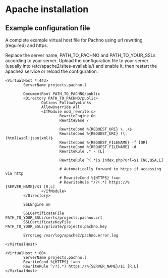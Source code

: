 # Apache installation

## Example configuration file
A complete example virtual host file for Pachno using url rewriting (required) and https.

Replace the server name, PATH_TO_PACHNO and PATH_TO_YOUR_SSLs according to your server. 
Upload the configuration file to your server (usually into /etc/apache2/sites-available/) and enable it, then restart the apache2 service or reload the configuration. 

```apacheconfig
<VirtualHost *:443>
        ServerName projects.pachno.l

        DocumentRoot PATH_TO_PACHNO/public
        <Directory PATH_TO_PACHNO/public>
                Options FollowSymLinks
                AllowOverride All
                <IfModule mod_rewrite.c>
                        RewriteEngine On
                        RewriteBase /

                        RewriteCond %{REQUEST_URI} \..+$
                        RewriteCond %{REQUEST_URI} !\.(html|wsdl|json|xml)$
                        RewriteCond %{REQUEST_FILENAME} -f [OR]
                        RewriteCond %{REQUEST_FILENAME} -d
                        RewriteRule .* - [L]

                        RewriteRule ^(.*)$ index.php?url=$1 [NC,QSA,L]

                        # Automatically forward to https if accessing via http
                        # RewriteCond %{HTTPS} !=on
                        # RewriteRule ^/?(.*) https://%{SERVER_NAME}/$1 [R,L]
                </IfModule>
        </Directory>

        SSLEngine on

        SSLCertificateFile      PATH_TO_YOUR_SSLs/certs/projects.pachno.crt
        SSLCertificateKeyFile PATH_TO_YOUR_SSLs/private/projects.pachno.key
        
        ErrorLog /var/log/apache2/pachno.error.log

</VirtualHost>

<VirtualHost *:80>
        ServerName projects.pachno.l
        RewriteCond %{HTTPS} !=on
        RewriteRule ^/?(.*) https://%{SERVER_NAME}/$1 [R,L]
</VirtualHost>
```